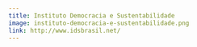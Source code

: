 ```yaml
---
title: Instituto Democracia e Sustentabilidade
image: instituto-democracia-e-sustentabilidade.png
link: http://www.idsbrasil.net/
---
```

